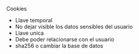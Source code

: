 Cookies
- Llave temporal
- No dejar visible los datos sensibles del usuario
- Llave unica
- Debe poder relacionarse con el usuario
- sha256 o cambiar la base de datos

